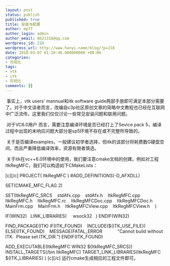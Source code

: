 ```yaml
---
layout: post
status: publish
published: true
title: 安装与配置
author: mp77
author_login: admin
author_email: 8621316@qq.com
wordpress_id: 218
wordpress_url: http://www.hanyi.name/blog/?p=218
date: 2010-03-07 01:10:46.000000000 +08:00
categories:
- 可视化
tags:
- vtk
- itk
- 可视化
comments: []
---
```

 事实上，vtk users' mannual和itk software guide两部手册即可满足本部分需要了。对于中文读者而言，改编自c3p社区原创文章的简略中文教程也已经在互联网中广泛流传。这里我们仅仅讨论一些常见安装问题和联用问题。

 对于VC6.0用户 而言，需要注意编译环境是否已经打上了Sevice pack 5，编译过程中出现的未响应问题大部分是sp5环境不存在或不完整所导致的。

 关于是否编译examples，一般建议初学者选择，但itk的该部分将耗费数G硬盘空间，而且严重降低编译效率，资源有限者慎选。

 关于itk在vc++6.0环境中的使用，我们要注意cmake文档的创建。例如对工程ItkRegMFC，我们可以构造如下CMakeLists：

[c][/c]
PROJECT( ItkRegMFC )
#ADD_DEFINITIONS(-D_AFXDLL)

SET(CMAKE_MFC_FLAG 2)

SET(ItkRegMFC_SRCS
   stdAfx.cpp
   stdAfx.h
   ItkRegMFC.cpp
   ItkRegMFC.h
   ItkRegMFC.rc
   ItkRegMFCDoc.cpp
   ItkRegMFCDoc.h
   MainFrm.cpp
   MainFrm.h
   ItkRegMFCView.cpp
   ItkRegMFCView.h
   )

IF(WIN32)
  LINK_LIBRARIES(
    wsock32
  )
ENDIF(WIN32)

FIND_PACKAGE(ITK)
IF(ITK_FOUND)
   INCLUDE(${ITK_USE_FILE})
ELSE(ITK_FOUND)
   MESSAGE(FATAL_ERROR
           "Cannot build without ITK.  Please set ITK_DIR.")
ENDIF(ITK_FOUND)

ADD_EXECUTABLE(ItkRegMFC WIN32 ${ItkRegMFC_SRCS})
INSTALL_TARGETS(/bin ItkRegMFC)
TARGET_LINK_LIBRARIES(ItkRegMFC ${ITK_LIBRARIES} )
[c][/c]
运行cmake生成相应的工程文件即可。</pre>
